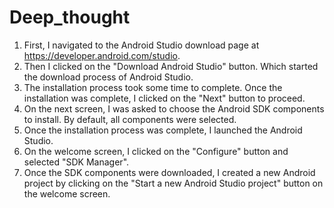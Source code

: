 # Deep_thought
1.	First, I navigated to the Android Studio download page at https://developer.android.com/studio.
2.	Then I clicked on the "Download Android Studio" button. Which started the download process of Android Studio.
3.	The installation process took some time to complete. Once the installation was complete, I clicked on the "Next" button to proceed.
4.	On the next screen, I was asked to choose the Android SDK components to install. By default, all components were selected.
5.	Once the installation process was complete, I launched the Android Studio.
6.	On the welcome screen, I clicked on the "Configure" button and selected "SDK Manager".
7.	Once the SDK components were downloaded, I created a new Android project by clicking on the "Start a new Android Studio project" button on the welcome screen.
